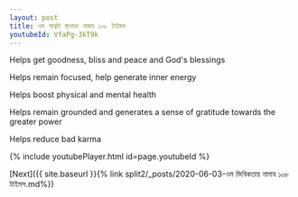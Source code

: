 ```yaml
---
layout: post
title: ওম শাশ্বটা স্থানাভা নামায ১০৮ টাইমস
youtubeId: VfaPg-3kT9k
---
```

 
 
Helps get goodness, bliss and peace and God's blessings
 
Helps remain focused, help generate inner energy 
 
Helps boost physical and mental health 
 
Helps remain grounded and generates a sense of gratitude towards the greater power 
 
Helps reduce bad karma
 
 
 
 


{% include youtubePlayer.html id=page.youtubeId %}
 
[Next]({{ site.baseurl }}{% link  split2/_posts/2020-06-03-ওম ভিবিকতায় নামায ১০৮ টাইমস.md%})
 
